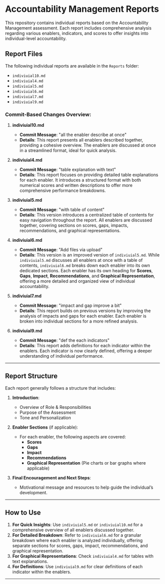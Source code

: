 # Accountability Management Reports

This repository contains individual reports based on the Accountability Management assessment. Each report includes comprehensive analysis regarding various enablers, indicators, and scores to offer insights into individual-level accountability.

## Report Files

The following individual reports are available in the `Reports` folder:

- `indiviuial10.md`
- `indiviuial4.md`
- `indiviuial5.md`
- `indiviuial6.md`
- `indiviuial7.md`
- `indiviuial9.md`

### Commit-Based Changes Overview:

1. **indiviuial10.md**
   - **Commit Message**: "all the enabler describe at once"
   - **Details**: This report presents all enablers described together, providing a cohesive overview. The enablers are discussed at once in a streamlined format, ideal for quick analysis.

2. **indiviuial4.md**
   - **Commit Message**: "table explanation with text"
   - **Details**: This report focuses on providing detailed table explanations for each enabler. It introduces a structured format with both numerical scores and written descriptions to offer more comprehensive performance breakdowns.

3. **indiviuial5.md**
   - **Commit Message**: "with table of content"
   - **Details**: This version introduces a centralized table of contents for easy navigation throughout the report. All enablers are discussed together, covering sections on scores, gaps, impacts, recommendations, and graphical representations.

4. **indiviuial6.md**
   - **Commit Message**: "Add files via upload"
   - **Details**: This version is an improved version of `indiviuial5.md`. While `indiviuial5.md` discusses all enablers at once with a table of contents, `indiviuial6.md` breaks down each enabler into its own dedicated sections. Each enabler has its own heading for **Scores**, **Gaps**, **Impact**, **Recommendations**, and **Graphical Representation**, offering a more detailed and organized view of individual accountability.

5. **indiviuial7.md**
   - **Commit Message**: "impact and gap improve a bit"
   - **Details**: This report builds on previous versions by improving the analysis of impacts and gaps for each enabler. Each enabler is broken into individual sections for a more refined analysis.

6. **indiviuial9.md**
    - **Commit Message**: "def the each indicators"
    - **Details**: This report adds definitions for each indicator within the enablers. Each indicator is now clearly defined, offering a deeper understanding of individual performance.

---

## Report Structure

Each report generally follows a structure that includes:

1. **Introduction**:
   - Overview of Role & Responsibilities
   - Purpose of the Assessment
   - Tone and Personalization

2. **Enabler Sections** (if applicable):
   - For each enabler, the following aspects are covered:
     - **Scores**
     - **Gaps**
     - **Impact**
     - **Recommendations**
     - **Graphical Representation** (Pie charts or bar graphs where applicable)

3. **Final Encouragement and Next Steps**:
   - Motivational message and resources to help guide the individual’s development.

---

## How to Use

1. **For Quick Insights**: Use `indiviuial5.md` or `indiviuial10.md` for a comprehensive overview of all enablers discussed together.
2. **For Detailed Breakdown**: Refer to `indiviuial6.md` for a granular breakdown where each enabler is analyzed individually, offering separate sections for scores, gaps, impact, recommendations, and graphical representation.
3. **For Graphical Representations**: Check `indiviuial4.md` for tables with text explanations.
4. **For Definitions**: Use `indiviuial9.md` for clear definitions of each indicator within the enablers.

---

